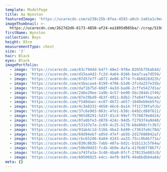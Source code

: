 ```yaml
---
template: ModelPage
title: Aa Wynston
featuredImage: 'https://ucarecdn.com/e238c25b-8fea-4593-a0cb-2a01a1c9ecb8/'
imageThumbnail: >-
  https://ucarecdn.com/2627d2d6-6173-4850-af24-ea1895d085ba/-/crop/519x776/364,390/-/preview/
firstName: Wynston
collection: Boys
height: 85cm
measurementType: chest
size: '2'
hair: Black
eyes: Black
imagePortfolio:
  - image: 'https://ucarecdn.com/83c7944d-b477-48e2-9f0a-8265b75bab4d/'
  - image: 'https://ucarecdn.com/d15ea4d2-fc2d-4a64-8166-bea7caa7d559/'
  - image: 'https://ucarecdn.com/07d57e7f-a872-4e86-b7f4-fc4b6828d235/'
  - image: 'https://ucarecdn.com/e1bacaa4-8199-4706-b1d8-2fcda257e35b/'
  - image: 'https://ucarecdn.com/daf1b75d-60df-4a3d-bad8-2cffe5427d1a/'
  - image: 'https://ucarecdn.com/246e29ee-1a9b-4c57-be90-5bc384dc1f49/'
  - image: 'https://ucarecdn.com/07e29bd9-4b3f-4911-8db2-7fe04ff4ace4/'
  - image: 'https://ucarecdn.com/f540daec-ec07-4672-a657-1840eb9eb5fe/'
  - image: 'https://ucarecdn.com/4c3e0332-4650-46c6-8a14-7f11739fafcb/'
  - image: 'https://ucarecdn.com/37c6e983-063c-4fe1-b30c-6492cd88f611/'
  - image: 'https://ucarecdn.com/965d8291-5d3f-41c4-99ef-f578879e0d24/'
  - image: 'https://ucarecdn.com/07a8bfe3-d870-424c-94d5-f2793f4a9d40/'
  - image: 'https://ucarecdn.com/531d7e7a-2c69-4c25-b178-b8e868cfc3b7/'
  - image: 'https://ucarecdn.com/93ab4c1d-5166-4ba3-bd49-c7363fa9c78d/'
  - image: 'https://ucarecdn.com/69d94eb7-a85d-47ef-ab5b-2d17680842a7/'
  - image: 'https://ucarecdn.com/cbc65246-8a84-4243-aa33-75cc9b4b771e/'
  - image: 'https://ucarecdn.com/830c883b-7abb-487a-bd2c-b1b113c5f64a/'
  - image: 'https://ucarecdn.com/59bd9dd3-fc4b-4b9e-8afa-41f6d6f78b7f/'
  - image: 'https://ucarecdn.com/a743fa3a-3c48-4ba0-8fcf-270135e883c8/'
  - image: 'https://ucarecdn.com/60506925-e4cc-4ef0-9df8-49a8bdb84a84/'
meta: {}
---
```


